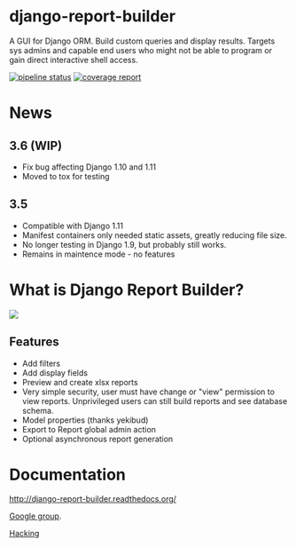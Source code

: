 django-report-builder
=====================

A GUI for Django ORM. Build custom queries and display results.
Targets sys admins and capable end users who might not be able to program or gain direct interactive shell access.

[![pipeline status](https://gitlab.com/burke-software/django-report-builder/badges/master/pipeline.svg)](https://gitlab.com/burke-software/django-report-builder/commits/master)
[![coverage report](https://gitlab.com/burke-software/django-report-builder/badges/master/coverage.svg)](https://gitlab.com/burke-software/django-report-builder/commits/master)

# News

## 3.6 (WIP)

- Fix bug affecting Django 1.10 and 1.11
- Moved to tox for testing

## 3.5

- Compatible with Django 1.11
- Manifest containers only needed static assets, greatly reducing file size.
- No longer testing in Django 1.9, but probably still works.
- Remains in maintence mode - no features

# What is Django Report Builder?

![](docs/screenshots/reportbuilderscreen.png)

## Features

- Add filters
- Add display fields
- Preview and create xlsx reports
- Very simple security, user must have change or "view" permission to view
reports. Unprivileged users can still build reports and see database schema.
- Model properties (thanks yekibud)
- Export to Report global admin action
- Optional asynchronous report generation

# Documentation

http://django-report-builder.readthedocs.org/

[Google group](https://groups.google.com/forum/#!forum/django-report-builder/).

[Hacking](http://django-report-builder.readthedocs.org/en/latest/hacking/)
